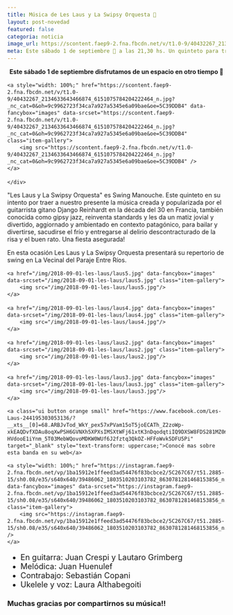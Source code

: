 ```yaml
---
title: Música de Les Laus y La Swipsy Orquesta 🎵
layout: post-novedad
featured: false
categoria: noticia
image_url: https://scontent.faep9-2.fna.fbcdn.net/v/t1.0-9/40432267_2134633643466874_6151075784204222464_n.jpg?_nc_cat=0&oh=9c9962723f34ca7a927a5345e6a09bae&oe=5C39DDB4
meta: Este sábado 1 de septiembre 🌹 a las 21,30 hs. Un quinteto para traer a nuestro presente la música creada y popularizada por el guitarrista gitano Django Reinhardt en la década del 30 en Francia,
---
```


<p style="text-align: center;"><b>Este sábado 1 de septiembre disfrutamos de un espacio en otro tiempo 🌹</b></p>

<div style="position: relative;">
	<div class="gallery col-3">

	<a style="width: 100%;" href="https://scontent.faep9-2.fna.fbcdn.net/v/t1.0-9/40432267_2134633643466874_6151075784204222464_n.jpg?_nc_cat=0&oh=9c9962723f34ca7a927a5345e6a09bae&oe=5C39DDB4" data-fancybox="images" data-srcset="https://scontent.faep9-2.fna.fbcdn.net/v/t1.0-9/40432267_2134633643466874_6151075784204222464_n.jpg?_nc_cat=0&oh=9c9962723f34ca7a927a5345e6a09bae&oe=5C39DDB4" class="item-gallery">
		<img src="https://scontent.faep9-2.fna.fbcdn.net/v/t1.0-9/40432267_2134633643466874_6151075784204222464_n.jpg?_nc_cat=0&oh=9c9962723f34ca7a927a5345e6a09bae&oe=5C39DDB4" />
	</a>

	</div>
</div>

"Les Laus y La Swipsy Orquesta" es Swing Manouche. Este quinteto en su intento por traer a nuestro presente la música creada y popularizada por el guitarrista gitano Django Reinhardt en la década del 30 en Francia, también conocida como gipsy jazz, reinventa standards y les da un matiz jovial y divertido, aggiornado y ambientado en contexto patagónico, para bailar y divertirse, sacudirse el frío y entregarse al delirio descontracturado de la risa y el buen rato. Una fiesta asegurada!

En esta ocasión Les Laus y La Swipsy Orquesta presentará su repertorio de swing en La Vecinal del Paraje Entre Ríos.




<div class="gallery">
	
	<a href="/img/2018-09-01-les-laus/laus5.jpg" data-fancybox="images" data-srcset="/img/2018-09-01-les-laus/laus5.jpg" class="item-gallery">
		<img src="/img/2018-09-01-les-laus/laus5.jpg"/>
	</a>

	<a href="/img/2018-09-01-les-laus/laus4.jpg" data-fancybox="images" data-srcset="/img/2018-09-01-les-laus/laus4.jpg" class="item-gallery">
		<img src="/img/2018-09-01-les-laus/laus4.jpg"/>
	</a>

	<a href="/img/2018-09-01-les-laus/laus2.jpg" data-fancybox="images" data-srcset="/img/2018-09-01-les-laus/laus2.jpg" class="item-gallery">
		<img src="/img/2018-09-01-les-laus/laus2.jpg"/>
	</a>

	<a href="/img/2018-09-01-les-laus/laus3.jpg" data-fancybox="images" data-srcset="/img/2018-09-01-les-laus/laus3.jpg" class="item-gallery">
		<img src="/img/2018-09-01-les-laus/laus3.jpg"/>
	</a>

	

</div>


<p style="text-align: center;">
	
	<a class="ui button orange small" href="https://www.facebook.com/Les-Laus-244195303053136/?__xts__[0]=68.ARBJvTod_WkY_pex57xPVam15oT5joECATh_Z2zoWp-xkEAQDvfXDAu8oqXwPSH6GVNXh5XPXsIMSXtWFj61xtK3nDqodqtiIQ9DXSW8FDS281MZ0msXV3AC-HVdooE1iYnm_5T03MebWQovoMDKW0WUf6J2fztq3QkOZ-HFFoWvk5DFU5Pi" target="_blank" style="text-transform: uppercase;">Conocé mas sobre esta banda en su web</a>
</p>

<div style="position: relative;">
	<div class="gallery col-3">

	<a style="width: 100%;" href="https://instagram.faep9-2.fna.fbcdn.net/vp/1ba15912e1ffeed3ad54476f83bcbce2/5C267C67/t51.2885-15/sh0.08/e35/s640x640/39486062_1803510203103782_8630781281468153856_n.jpg" data-fancybox="images" data-srcset="https://instagram.faep9-2.fna.fbcdn.net/vp/1ba15912e1ffeed3ad54476f83bcbce2/5C267C67/t51.2885-15/sh0.08/e35/s640x640/39486062_1803510203103782_8630781281468153856_n.jpg" class="item-gallery">
		<img src="https://instagram.faep9-2.fna.fbcdn.net/vp/1ba15912e1ffeed3ad54476f83bcbce2/5C267C67/t51.2885-15/sh0.08/e35/s640x640/39486062_1803510203103782_8630781281468153856_n.jpg" />
	</a>

</div>
</div>

<ul style="font-size: 18px;">
	<li>En guitarra: Juan Crespi y Lautaro Grimberg</li>
	<li>Melódica: Juan Huenulef</li>
	<li>Contrabajo: Sebastián Copani</li>
	<li>Ukelele y voz: Laura Althabegoiti</li>
</ul>

<h3>Muchas gracias por compartirnos su música!!</h3>






